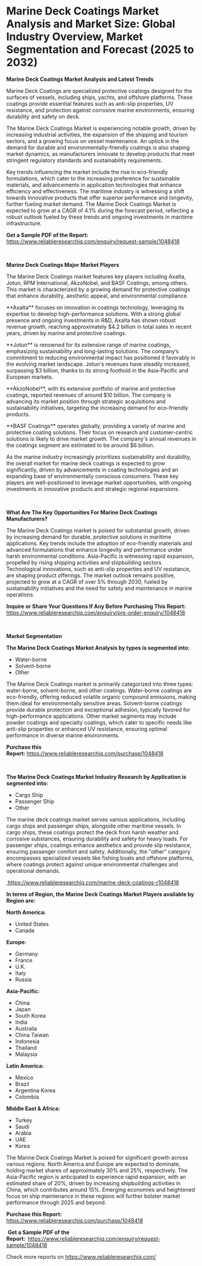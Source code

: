 <p><h1>Marine Deck Coatings Market Analysis and Market Size: Global Industry Overview, Market Segmentation and Forecast (2025 to 2032)</h1></p><p><strong>Marine Deck Coatings Market Analysis and Latest Trends</strong></p>
<p><p>Marine Deck Coatings are specialized protective coatings designed for the surfaces of vessels, including ships, yachts, and offshore platforms. These coatings provide essential features such as anti-slip properties, UV resistance, and protection against corrosive marine environments, ensuring durability and safety on deck.</p><p>The Marine Deck Coatings Market is experiencing notable growth, driven by increasing industrial activities, the expansion of the shipping and tourism sectors, and a growing focus on vessel maintenance. An uptick in the demand for durable and environmentally-friendly coatings is also shaping market dynamics, as manufacturers innovate to develop products that meet stringent regulatory standards and sustainability requirements.</p><p>Key trends influencing the market include the rise in eco-friendly formulations, which cater to the increasing preference for sustainable materials, and advancements in application technologies that enhance efficiency and effectiveness. The maritime industry is witnessing a shift towards innovative products that offer superior performance and longevity, further fueling market demand. The Marine Deck Coatings Market is expected to grow at a CAGR of 4.1% during the forecast period, reflecting a robust outlook fueled by these trends and ongoing investments in maritime infrastructure.</p></p>
<p><strong>Get a Sample PDF of the Report:&nbsp;</strong> <a href="https://www.reliableresearchiq.com/enquiry/request-sample/1048418?utm_campaign=2299&utm_medium=2&utm_source=Github&utm_content=ia&utm_term=02042025&utm_id=marine-deck-coatings">https://www.reliableresearchiq.com/enquiry/request-sample/1048418</a></p>
<p>&nbsp;</p>
<p><strong>Marine Deck Coatings Major Market Players</strong></p>
<p><p>The Marine Deck Coatings market features key players including Axalta, Jotun, RPM International, AkzoNobel, and BASF Coatings, among others. This market is characterized by a growing demand for protective coatings that enhance durability, aesthetic appeal, and environmental compliance.</p><p>**Axalta** focuses on innovation in coatings technology, leveraging its expertise to develop high-performance solutions. With a strong global presence and ongoing investments in R&D, Axalta has shown robust revenue growth, reaching approximately $4.2 billion in total sales in recent years, driven by marine and protective coatings.</p><p>**Jotun** is renowned for its extensive range of marine coatings, emphasizing sustainability and long-lasting solutions. The company’s commitment to reducing environmental impact has positioned it favorably in the evolving market landscape. Jotun's revenues have steadily increased, surpassing $3 billion, thanks to its strong foothold in the Asia-Pacific and European markets.</p><p>**AkzoNobel**, with its extensive portfolio of marine and protective coatings, reported revenues of around $10 billion. The company is advancing its market position through strategic acquisitions and sustainability initiatives, targeting the increasing demand for eco-friendly products.</p><p>**BASF Coatings** operates globally, providing a variety of marine and protective coating solutions. Their focus on research and customer-centric solutions is likely to drive market growth. The company's annual revenues in the coatings segment are estimated to be around $6 billion.</p><p>As the marine industry increasingly prioritizes sustainability and durability, the overall market for marine deck coatings is expected to grow significantly, driven by advancements in coating technologies and an expanding base of environmentally conscious consumers. These key players are well-positioned to leverage market opportunities, with ongoing investments in innovative products and strategic regional expansions.</p></p>
<p>&nbsp;</p>
<p><strong>What Are The Key Opportunities For Marine Deck Coatings Manufacturers?</strong></p>
<p><p>The Marine Deck Coatings market is poised for substantial growth, driven by increasing demand for durable, protective solutions in maritime applications. Key trends include the adoption of eco-friendly materials and advanced formulations that enhance longevity and performance under harsh environmental conditions. Asia-Pacific is witnessing rapid expansion, propelled by rising shipping activities and shipbuilding sectors. Technological innovations, such as anti-slip properties and UV resistance, are shaping product offerings. The market outlook remains positive, projected to grow at a CAGR of over 5% through 2030, fueled by sustainability initiatives and the need for safety and maintenance in marine operations.</p></p>
<p><strong>Inquire or Share Your Questions If Any Before Purchasing This Report:</strong> <a href="https://www.reliableresearchiq.com/enquiry/pre-order-enquiry/1048418?utm_campaign=2299&utm_medium=2&utm_source=Github&utm_content=ia&utm_term=02042025&utm_id=marine-deck-coatings">https://www.reliableresearchiq.com/enquiry/pre-order-enquiry/1048418</a></p>
<p>&nbsp;</p>
<p><strong>Market Segmentation</strong></p>
<p><strong>The Marine Deck Coatings Market Analysis by types is segmented into:</strong></p>
<p><ul><li>Water-borne</li><li>Solvent-borne</li><li>Other</li></ul></p>
<p><p>The Marine Deck Coatings market is primarily categorized into three types: water-borne, solvent-borne, and other coatings. Water-borne coatings are eco-friendly, offering reduced volatile organic compound emissions, making them ideal for environmentally sensitive areas. Solvent-borne coatings provide durable protection and exceptional adhesion, typically favored for high-performance applications. Other market segments may include powder coatings and specialty coatings, which cater to specific needs like anti-slip properties or enhanced UV resistance, ensuring optimal performance in diverse marine environments.</p></p>
<p><strong>Purchase this Report:&nbsp;</strong><a href="https://www.reliableresearchiq.com/purchase/1048418?utm_campaign=2299&utm_medium=2&utm_source=Github&utm_content=ia&utm_term=02042025&utm_id=marine-deck-coatings">https://www.reliableresearchiq.com/purchase/1048418</a></p>
<p>&nbsp;</p>
<p><strong>The Marine Deck Coatings Market Industry Research by Application is segmented into:</strong></p>
<p><ul><li>Cargo Ship</li><li>Passenger Ship</li><li>Other</li></ul></p>
<p><p>The marine deck coatings market serves various applications, including cargo ships and passenger ships, alongside other maritime vessels. In cargo ships, these coatings protect the deck from harsh weather and corrosive substances, ensuring durability and safety for heavy loads. For passenger ships, coatings enhance aesthetics and provide slip resistance, ensuring passenger comfort and safety. Additionally, the "other" category encompasses specialized vessels like fishing boats and offshore platforms, where coatings protect against unique environmental challenges and operational demands.</p></p>
<p><a href="https://www.reliableresearchiq.com/marine-deck-coatings-r1048418?utm_campaign=2299&utm_medium=2&utm_source=Github&utm_content=ia&utm_term=02042025&utm_id=marine-deck-coatings">&nbsp;https://www.reliableresearchiq.com/marine-deck-coatings-r1048418</a></p>
<p><strong>In terms of Region, the Marine Deck Coatings Market Players available by Region are:</strong></p>
<p>
    <p> <strong> North America: </strong>
        <ul>
            <li>United States</li>
            <li>Canada</li>
        </ul>
        </p> 
    <p> <strong> Europe: </strong>
        <ul>
            <li>Germany</li>
            <li>France</li>
            <li>U.K.</li>
            <li>Italy</li>
            <li>Russia</li>
        </ul>
        </p> 
    <p> <strong> Asia-Pacific: </strong>
        <ul>
            <li>China</li>
            <li>Japan</li>
            <li>South Korea</li>
            <li>India</li>
            <li>Australia</li>
            <li>China Taiwan</li>
            <li>Indonesia</li>
            <li>Thailand</li>
            <li>Malaysia</li>
        </ul>
        </p> 
    <p> <strong> Latin America: </strong>
        <ul>
            <li>Mexico</li>
            <li>Brazil</li>
            <li>Argentina Korea</li>
            <li>Colombia</li>
        </ul>
        </p> 
    <p> <strong> Middle East & Africa: </strong>
        <ul>
            <li>Turkey</li>
            <li>Saudi</li>
            <li>Arabia</li>
            <li>UAE</li>
            <li>Korea</li>
        </ul>
    </p>
    </p>
<p><p>The Marine Deck Coatings Market is poised for significant growth across various regions. North America and Europe are expected to dominate, holding market shares of approximately 30% and 25%, respectively. The Asia-Pacific region is anticipated to experience rapid expansion, with an estimated share of 20%, driven by increasing shipbuilding activities in China, which contributes around 15%. Emerging economies and heightened focus on ship maintenance in these regions will further bolster market performance through 2025 and beyond.</p></p>
<p><strong>Purchase this Report: </strong><a href="https://www.reliableresearchiq.com/purchase/1048418?utm_campaign=2299&utm_medium=2&utm_source=Github&utm_content=ia&utm_term=02042025&utm_id=marine-deck-coatings">https://www.reliableresearchiq.com/purchase/1048418</a></p>
<p>&nbsp;<strong>Get a Sample PDF of the Report:&nbsp;&nbsp;</strong><a href="https://www.reliableresearchiq.com/enquiry/request-sample/1048418?utm_campaign=2299&utm_medium=2&utm_source=Github&utm_content=ia&utm_term=02042025&utm_id=marine-deck-coatings">https://www.reliableresearchiq.com/enquiry/request-sample/1048418</a></p>
<p><strong></strong></p>
<p>Check more reports on <a href="https://www.reliableresearchiq.com/?utm_campaign=2299&utm_medium=2&utm_source=Github&utm_content=ia&utm_term=02042025&utm_id=marine-deck-coatings">https://www.reliableresearchiq.com/</a></p>